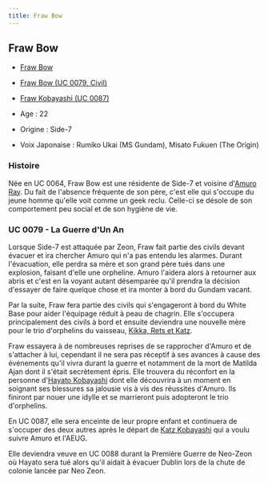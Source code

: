 ```yaml
---
title: Fraw Bow
---
```



Fraw Bow
--------





* [Fraw Bow](javascript:change_image_m('images/stories/saga/msgundam/persos/fraw-bow.png');)
* [Fraw Bow (UC 0079, Civil)](javascript:change_image_m('images/stories/saga/origin/persos/frau-bow-uc-0079.png');)
* [Fraw Kobayashi (UC 0087)](javascript:change_image_m('images/stories/saga/zetagundam/persos/fraw-kobayashi.png');)




* Age : 22
* Origine : Side-7
* Voix Japonaise : Rumiko Ukai (MS Gundam), Misato Fukuen (The Origin)


### Histoire


Née en UC 0064, Fraw Bow est une résidente de Side-7 et voisine d'[Amuro Ray](uc/mobile-suit-gundam/amuro-ray.html). Du fait de l'absence fréquente de son père, c'est elle qui s'occupe du jeune homme qu'elle voit comme un geek reclu. Celle-ci se désole de son comportement peu social et de son hygiène de vie. 


### UC 0079 - La Guerre d'Un An


Lorsque Side-7 est attaquée par Zeon, Fraw fait partie des civils devant évacuer et ira chercher Amuro qui n'a pas entendu les alarmes. Durant l'évacuation, elle perdra sa mère et son grand père tués dans une explosion, faisant d'elle une orpheline. Amuro l'aidera alors à retourner aux abris et c'est en la voyant autant désemparée qu'il prendra la décision d'essayer de faire quelque chose et ira monter à bord du Gundam vacant. 


Par la suite, Fraw fera partie des civils qui s'engageront à bord du White Base pour aider l'équipage réduit à peau de chagrin. Elle s'occupera principalement des civils à bord et ensuite deviendra une nouvelle mère pour le trio d'orphelins du vaisseau, [Kikka, Rets et Katz](uc/mobile-suit-gundam/kikka-rets-et-kats.html). 


Fraw essayera à de nombreuses reprises de se rapprocher d'Amuro et de s'attacher à lui, cependant il ne sera pas réceptif à ses avances à cause des événements qu'il vivra durant la guerre et notamment de la mort de Matilda Ajan dont il s'était secrètement épris. Elle trouvera du réconfort en la personne d'[Hayato Kobayashi](uc/mobile-suit-gundam/hayato-kobayashi.html) dont elle découvrira à un moment en soignant ses blessures sa jalousie vis à vis des réussites d'Amuro. Ils finiront par nouer une idylle et se marrieront puis adopteront le trio d'orphelins. 


En UC 0087, elle sera enceinte de leur propre enfant et continuera de s'occuper des deux autres après le départ de [Katz Kobayashi](uc/zeta-gundam/katz-kobayashi.html) qui a voulu suivre Amuro et l'AEUG. 


Elle deviendra veuve en UC 0088 durant la Première Guerre de Neo-Zeon où Hayato sera tué alors qu'il aidait à évacuer Dublin lors de la chute de colonie lancée par Neo Zeon. 



